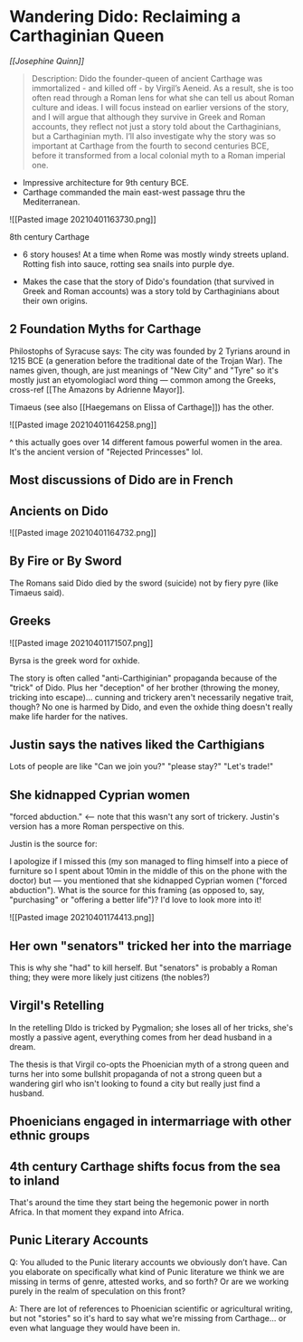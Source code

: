 # Wandering Dido: Reclaiming a Carthaginian Queen
<cite> [[Josephine Quinn]]</cite>

> Description: Dido the founder-queen of ancient Carthage was immortalized - and killed off - by Virgil’s Aeneid. As a result, she is too often read through a Roman lens for what she can tell us about Roman culture and ideas. I will focus instead on earlier versions of the story, and I will argue that although they survive in Greek and Roman accounts, they reflect not just a story told about the Carthaginians, but a Carthaginian myth. I’ll also investigate why the story was so important at Carthage from the fourth to second centuries BCE, before it transformed from a local colonial myth to a Roman imperial one.

* Impressive architecture for 9th century BCE. 
* Carthage commanded the main east-west passage thru the Mediterranean. 

![[Pasted image 20210401163730.png]]
<figcaption>8th century Carthage </figcaption>

* 6 story houses! At a time when Rome was mostly windy streets upland. Rotting fish into sauce, rotting sea snails into purple dye. 

* Makes the case that the story of Dido's foundation (that survived in Greek and Roman accounts) was a story told by Carthaginians about their own origins. 

## 2 Foundation Myths for Carthage 
Philostophs of Syracuse says: The city was founded by 2 Tyrians around in 1215 BCE (a generation before the traditional date of the Trojan War). The names given, though, are just meanings of "New City" and "Tyre" so it's mostly just an etyomologiacl word thing — common among the Greeks, cross-ref [[The Amazons by Adrienne Mayor]]. 

Timaeus (see also [[Haegemans on Elissa of Carthage]]) has the other. 

![[Pasted image 20210401164258.png]]

^ this actually goes over 14 different famous powerful women in the area. It's the ancient version of "Rejected Princesses" lol. 

## Most discussions of Dido are in French

## Ancients on Dido

![[Pasted image 20210401164732.png]]

## By Fire or By Sword
The Romans said Dido died by the sword (suicide) not by fiery pyre (like Timaeus said). 

## Greeks

![[Pasted image 20210401171507.png]]

Byrsa is the greek word for oxhide. 

The story is often called "anti-Carthiginian" propaganda because of the "trick" of Dido. Plus her "deception" of her brother (throwing the money, tricking into escape)... cunning and trickery aren't necessarily negative trait, though? No one is harmed by Dido, and even the oxhide thing doesn't really make life harder for the natives. 

## Justin says the natives liked the Carthigians

Lots of people are like "Can we join you?" "please stay?" "Let's trade!" 

## She kidnapped Cyprian women
"forced abduction." <— note that this wasn't any sort of trickery. 
Justin's version has a more Roman perspective on this. 

 Justin is the source for:
 
 I apologize if I missed this (my son managed to fling himself into a piece of furniture so I spent about 10min in the middle of this on the phone with the doctor) but — you mentioned that she kidnapped Cyprian women ("forced abduction"). What is the source for this framing (as opposed to, say, "purchasing" or "offering a better life")? I'd love to look more into it!

![[Pasted image 20210401174413.png]]

## Her own "senators" tricked her into the marriage 
This is why she "had" to kill herself. 
But "senators" is probably a Roman thing; they were more likely just citizens (the nobles?) 

## Virgil's Retelling
In the retelling DIdo is tricked by Pygmalion; she loses all of her tricks, she's mostly a passive agent, everything comes from her dead husband in a dream. 

The thesis is that Virgil co-opts the Phoenician myth of a strong queen and turns her into some bullshit propaganda of not a strong queen but a wandering girl who isn't looking to found a city but really just find a husband. 

## Phoenicians engaged in intermarriage with other ethnic groups 

## 4th century Carthage shifts focus from the sea to inland 
That's around the time they start being the hegemonic power in north Africa. In that moment they expand into Africa. 

## Punic Literary Accounts

Q: You alluded to the Punic literary accounts we obviously don’t have. Can you elaborate on specifically what kind of Punic literature we think we are missing in terms of genre, attested works, and so forth? Or are we working purely in the realm of speculation on this front?

A: There are lot of references to Phoenician scientific or agricultural writing, but not "stories" so it's hard to say what we're missing from Carthage... or even what language they would have been in. 


 

